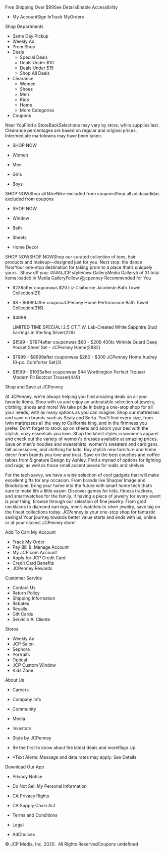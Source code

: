 Free Shipping Over $99See DetailsEnable Accessibility

*   My AccountSign InTrack MyOrders

Shop Departments

*   Same Day Pickup
*   Weekly Ad
*   Prom Shop
*   Deals
    *   Special Deals
    *   Deals Under $10
    *   Deals Under $15
    *   Shop All Deals
*   Clearance
    *   Women
    *   Shoes
    *   Men
    *   Kids
    *   Home
    *   More Categories
*   Coupons

Near YouFind a StoreBackSelections may vary by store, while supplies last. Clearance percentages are based on regular and original prices. Intermediate markdowns may have been taken. 

*   SHOP NOW

*   Women
    
*   Men
    
*   Girls
    
*   Boys
    

SHOP NOWShop all NikeNike excluded from couponsShop all adidasadidas excluded from coupons 

*   SHOP NOW

*   Window
    
*   Bath
    
*   Sheets
    
*   Home Decor
    

SHOP NOWSHOP NOWShop our curated collection of tees, hair products and makeup—designed just for you. Next stop: the dance floorYour one-stop destination for taking prom to a place that’s uniquely yours.  Show off your #AllAtJCP styleView GalleryMedia Gallery5 of 31 total items loaded in Media GalleryFollow @jcpenney Recommended for You

*   $239after couponwas $20 Liz Claiborne Jacobean Bath Towel Collection(21)
*   $8 - $6080after couponJCPenney Home Performance Bath Towel Collection(316)
*   $4998
    
    LIMITED TIME SPECIAL! 2.5 CT.T.W. Lab-Created White Sapphire Stud Earrings in Sterling Silver(229)
*   $1599 - $7874after couponwas $60 - $209 400tc Wrinkle Guard Deep Pocket Sheet Set - JCPenney Home(2882)
*   $7999 - $8999after couponwas $260 - $300 JCPenney Home Audrey 10-pc. Comforter Set(3)
*   $1599 - $1935after couponwas $44 Worthington Perfect Trouser Modern Fit Bootcut Trouser(449)

Shop and Save at JCPenney

At JCPenney, we're always helping you find amazing deals on all your favorite items. Shop with us and enjoy an unbeatable selection of jewelry, clothing, shoes and more! We take pride in being a one-stop shop for all your needs, with as many options as you can imagine. Shop our mattresses and save on brands such as Sealy and Serta. You’ll find every size, from twin mattresses all the way to California king, and in the firmness you prefer. Don’t forget to stock up on sheets and adorn your bed with the stylish, cozy essentials you love. Shop the latest styles in women's apparel and check out the variety of women's dresses available at amazing prices. Save on men's hoodies and sweatshirts, women's sweaters and cardigans, fall accessories, and clothing for kids. Buy stylish new furniture and home décor from brands you love and trust. Save on the best couches and coffee tables from Signature Design by Ashley. Find a myriad of options for lighting and rugs, as well as those small accent pieces for walls and shelves.

  

For the tech savvy, we have a wide selection of cool gadgets that will make excellent gifts for any occasion. From brands like Sharper Image and Brookstone, bring your home into the future with smart home tech that’s sure to make life a little easier. Discover games for kids, fitness trackers, and smartwatches for the family. If having a piece of jewelry for every event is your thing, browse through our selection of fine jewelry. From gold necklaces to diamond earrings, men’s watches to silver jewelry, save big on the finest collections today. JCPenney is your one-stop shop for fantastic savings! Your journey towards better value starts and ends with us, online or at your closest JCPenney store!

  
Add To Cart My Account

*   Track My Order
*   Pay Bill &. Manage Account
*   My JCP.com Account
*   Apply for JCP Credit Card
*   Credit Card Benefits
*   JCPenney Rewards

Customer Service

*   Contact Us
*   Return Policy
*   Shipping Information
*   Rebates
*   Recalls
*   Gift Cards
*   Servicio Al Cliente

Stores

*   Weekly Ad
*   JCP Salon
*   Sephora
*   Portraits
*   Optical
*   JCP Custom Window
*   Kids Zone

About Us

*   Careers
*   Company Info
*   Community
*   Media
*   Investors
*   Style by JCPenney

*   Be the first to know about the latest deals and more!Sign Up
*   \*Text Alerts: Message and data rates may apply. See Details.

Download Our App

*   Privacy Notice
*   Do Not Sell My Personal Information
*   CA Privacy Rights
*   CA Supply Chain Act

*   Terms and Conditions
*   Legal
*   AdChoices

© JCP Media, Inc. 2020.  All Rights ReservedCoupons undefined